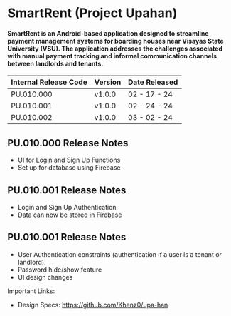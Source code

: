 # SmartRent (Project Upahan)
#### SmartRent is an Android-based application designed to streamline payment management systems for boarding houses near Visayas State University (VSU). The application addresses the challenges associated with manual payment tracking and informal communication channels between landlords and tenants.

| Internal Release Code | Version | Date Released |
| --- | --- | --- |
| PU.010.000 | v1.0.0 | 02 - 17 - 24 |
| PU.010.001 | v1.0.0 | 02 - 24 - 24 |
| PU.010.002 | v1.0.0 | 03 - 02 - 24 |

## PU.010.000 Release Notes
* UI for Login and Sign Up Functions
* Set up for  database using Firebase
## PU.010.001 Release Notes
* Login and Sign Up Authentication
* Data can now be stored in Firebase
## PU.010.001 Release Notes
* User Authentication constraints (authentication if a user is a tenant or landlord).
* Password hide/show feature
* UI design changes

Important Links:
* Design Specs: https://github.com/Khenz0/upa-han
